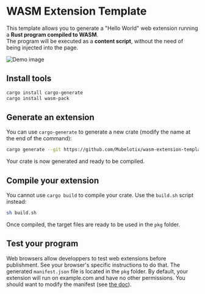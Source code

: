 # WASM Extension Template

This template allows you to generate a "Hello World" web extension running a **Rust program compiled to WASM**.  
The program will be executed as a **content script**, without the need of being injected into the page.

![Demo image](https://media.discordapp.net/attachments/546761853297229825/919179215390261258/unknown.png?width=1080&height=181)

## Install tools

```sh
cargo install cargo-generate
cargo install wasm-pack
```

## Generate an extension

You can use `cargo-generate` to generate a new crate (modify the name at the end of the command):

```sh
cargo generate --git https://github.com/Mubelotix/wasm-extension-template --name amazing-extension
```

Your crate is now generated and ready to be compiled.

## Compile your extension

You cannot use `cargo build` to compile your crate. Use the `build.sh` script instead:

```sh
sh build.sh
```

Once compiled, the target files are ready to be used in the `pkg` folder.

## Test your program

Web browsers allow developpers to test web extensions before publishment.
See your browser's specific instructions to do that.
The generated `manifest.json` file is located in the `pkg` folder.
By default, your extension will run on example.com and have no other permissions.
You should want to modify the manifest (see [the doc](https://developer.mozilla.org/en-US/docs/Mozilla/Add-ons/WebExtensions/manifest.json)).
